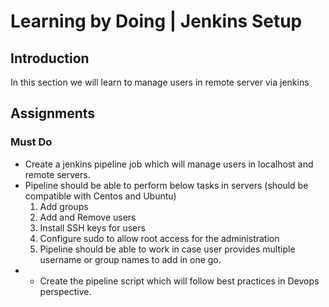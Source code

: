 # Learning by Doing | Jenkins Setup

## Introduction
In this section we will learn to manage users in remote server via jenkins

## Assignments
### Must Do
* Create a jenkins pipeline job which will manage users in localhost and remote servers.
* Pipeline should be able to perform below tasks in servers (should be compatible with Centos and Ubuntu)
  1. Add groups
  2. Add and Remove users
  3. Install SSH keys for users
  4. Configure sudo to allow root access for the administration 
  5. Pipeline should be able to work in case user provides multiple username or group names to add in one go.
* * Create the pipeline script which will follow best practices in Devops perspective. 